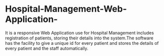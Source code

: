 # Hospital-Management-Web-Application-
It is a responsive Web Application use for Hospital Management includes registration of patients, storing their details into the system.The software has the facility to give a unique id for every patient and stores the details of every patient and the staff automatically. 
